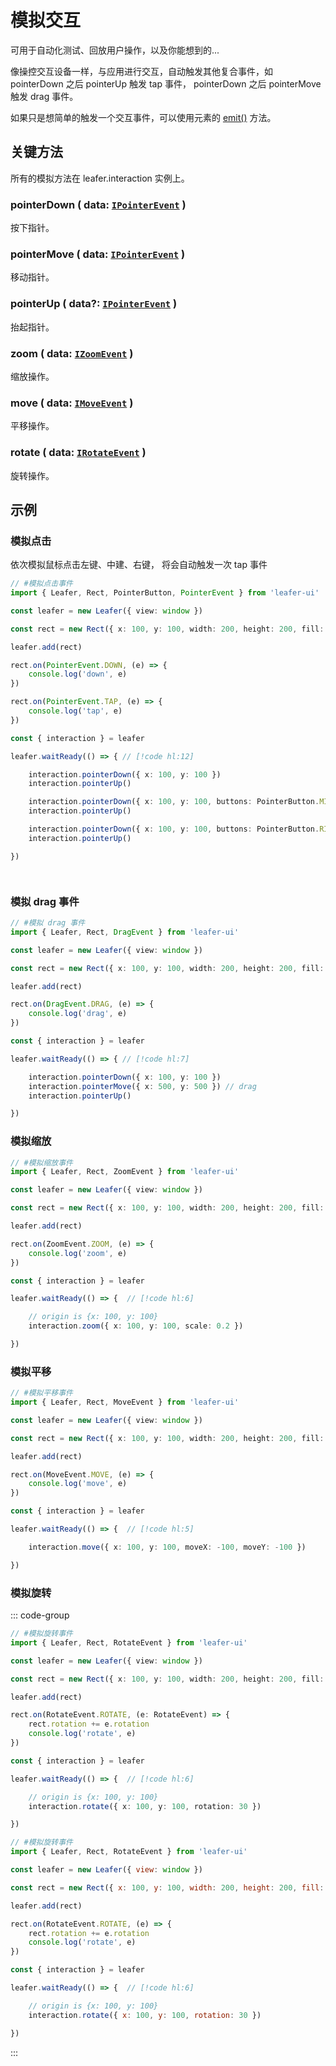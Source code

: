 # 模拟交互

可用于自动化测试、回放用户操作，以及你能想到的...

像操控交互设备一样，与应用进行交互，自动触发其他复合事件，如 pointerDown 之后 pointerUp 触发 tap 事件， pointerDown 之后 pointerMove 触发 drag 事件。

如果只是想简单的触发一个交互事件，可以使用元素的 [emit()](/reference/UI/emit.md) 方法。

## 关键方法

所有的模拟方法在 leafer.interaction 实例上。

### pointerDown ( data: [`IPointerEvent`](/api/interfaces/IPointerEvent.md) )

按下指针。

### pointerMove ( data: [`IPointerEvent`](/api/interfaces/IPointerEvent.md) )

移动指针。

### pointerUp ( data?: [`IPointerEvent`](/api/interfaces/IPointerEvent.md) )

抬起指针。

### zoom ( data: [`IZoomEvent`](/api/interfaces/IZoomEvent.md) )

缩放操作。

### move ( data: [`IMoveEvent`](/api/interfaces/IMoveEvent.md) )

平移操作。

### rotate ( data: [`IRotateEvent`](/api/interfaces/IRotateEvent.md) )

旋转操作。

## 示例

### 模拟点击

依次模拟鼠标点击左键、中建、右键， 将会自动触发一次 tap 事件

```ts
// #模拟点击事件
import { Leafer, Rect, PointerButton, PointerEvent } from 'leafer-ui'

const leafer = new Leafer({ view: window })

const rect = new Rect({ x: 100, y: 100, width: 200, height: 200, fill: '#32cd79' })

leafer.add(rect)

rect.on(PointerEvent.DOWN, (e) => {
    console.log('down', e)
})

rect.on(PointerEvent.TAP, (e) => {
    console.log('tap', e)
})

const { interaction } = leafer

leafer.waitReady(() => { // [!code hl:12]

    interaction.pointerDown({ x: 100, y: 100 })
    interaction.pointerUp()

    interaction.pointerDown({ x: 100, y: 100, buttons: PointerButton.MIDDLE })
    interaction.pointerUp()

    interaction.pointerDown({ x: 100, y: 100, buttons: PointerButton.RIGHT })
    interaction.pointerUp()

})




```

### 模拟 drag 事件

```ts
// #模拟 drag 事件
import { Leafer, Rect, DragEvent } from 'leafer-ui'

const leafer = new Leafer({ view: window })

const rect = new Rect({ x: 100, y: 100, width: 200, height: 200, fill: '#32cd79', draggable: true })

leafer.add(rect)

rect.on(DragEvent.DRAG, (e) => {
    console.log('drag', e)
})

const { interaction } = leafer

leafer.waitReady(() => { // [!code hl:7]

    interaction.pointerDown({ x: 100, y: 100 })
    interaction.pointerMove({ x: 500, y: 500 }) // drag
    interaction.pointerUp()

})
```

### 模拟缩放

```ts
// #模拟缩放事件
import { Leafer, Rect, ZoomEvent } from 'leafer-ui'

const leafer = new Leafer({ view: window })

const rect = new Rect({ x: 100, y: 100, width: 200, height: 200, fill: '#32cd79' })

leafer.add(rect)

rect.on(ZoomEvent.ZOOM, (e) => {
    console.log('zoom', e)
})

const { interaction } = leafer

leafer.waitReady(() => {  // [!code hl:6]

    // origin is {x: 100, y: 100}
    interaction.zoom({ x: 100, y: 100, scale: 0.2 })

})
```

### 模拟平移

```ts
// #模拟平移事件
import { Leafer, Rect, MoveEvent } from 'leafer-ui'

const leafer = new Leafer({ view: window })

const rect = new Rect({ x: 100, y: 100, width: 200, height: 200, fill: '#32cd79' })

leafer.add(rect)

rect.on(MoveEvent.MOVE, (e) => {
    console.log('move', e)
})

const { interaction } = leafer

leafer.waitReady(() => {  // [!code hl:5]

    interaction.move({ x: 100, y: 100, moveX: -100, moveY: -100 })

})
```

### 模拟旋转

::: code-group
```ts
// #模拟旋转事件
import { Leafer, Rect, RotateEvent } from 'leafer-ui'

const leafer = new Leafer({ view: window })

const rect = new Rect({ x: 100, y: 100, width: 200, height: 200, fill: '#32cd79' })

leafer.add(rect)

rect.on(RotateEvent.ROTATE, (e: RotateEvent) => {
    rect.rotation += e.rotation
    console.log('rotate', e)
})

const { interaction } = leafer

leafer.waitReady(() => {  // [!code hl:6]

    // origin is {x: 100, y: 100}
    interaction.rotate({ x: 100, y: 100, rotation: 30 })

})
```
```js
// #模拟旋转事件
import { Leafer, Rect, RotateEvent } from 'leafer-ui'

const leafer = new Leafer({ view: window })

const rect = new Rect({ x: 100, y: 100, width: 200, height: 200, fill: '#32cd79' })

leafer.add(rect)

rect.on(RotateEvent.ROTATE, (e) => {
    rect.rotation += e.rotation
    console.log('rotate', e)
})

const { interaction } = leafer

leafer.waitReady(() => {  // [!code hl:6]

    // origin is {x: 100, y: 100}
    interaction.rotate({ x: 100, y: 100, rotation: 30 })

})
```
:::
